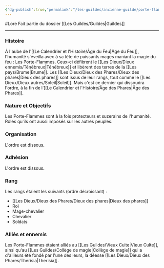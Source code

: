 ```yaml
---
{"dg-publish":true,"permalink":"/les-guildes/ancienne-guilde/porte-flammes/"}
---
```


#Lore
Fait partie du dossier [[Les Guildes/Guildes\|Guildes]]

-------

### Histoire
À l'aube de l'[[Le Calendrier et l'Histoire/Âge du Feu\|Âge du Feu]], l'humanité s'éveilla avec à sa tête de puissants mages maniant la magie du feu : Les Porte-Flammes. Ceux-ci défièrent le [[Les Dieux/Dieux ennemis/Ténébreux\|Ténébreux]] et libèrent des terres de la [[Les pays/Brume\|Brume]].
Les [[Les Dieux/Dieux des Phares/Dieux des phares\|Dieux des phares]] sont issus de leur rangs, tout comme le [[Les Dieux/Dieux autres/Soleil\|Soleil]]. Mais c'est ce dernier qui dissoudra l'ordre, à la fin de l'[[Le Calendrier et l'Histoire/Âge des Phares\|Âge des Phares]].
### Nature et Objectifs
Les Porte-Flammes sont à la fois protecteurs et suzerains de l'humanité. Rôles qu'ils ont aussi imposés sur les autres peuples.
### Organisation
L'ordre est dissous.
### Adhésion
L'ordre est dissous.
### Rang
Les rangs étaient les suivants (ordre décroissant) :
- [[Les Dieux/Dieux des Phares/Dieux des phares\|Dieux des phares]]
- Roi
- Mage-chevalier
- Chevalier
- Soldats
### Alliés et ennemis
Les Porte-Flammes étaient alliés au [[Les Guildes/Vieux Culte\|Vieux Culte]], ainsi qu'au [[Les Guildes/Collège de magie\|Collège de magie]] qui a d'ailleurs été fondé par l'une des leurs, la déesse [[Les Dieux/Dieux des Phares/Therisia\|Therisia]].